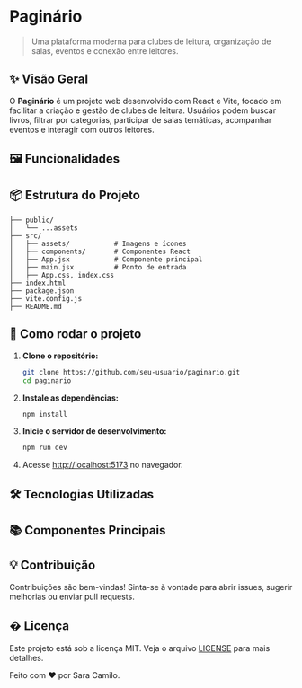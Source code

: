 
# Paginário

> Uma plataforma moderna para clubes de leitura, organização de salas, eventos e conexão entre leitores.

## ✨ Visão Geral

O **Paginário** é um projeto web desenvolvido com React e Vite, focado em facilitar a criação e gestão de clubes de leitura. Usuários podem buscar livros, filtrar por categorias, participar de salas temáticas, acompanhar eventos e interagir com outros leitores.

## 🖼️ Funcionalidades

## 📦 Estrutura do Projeto
```
├── public/
│   └── ...assets
├── src/
│   ├── assets/           # Imagens e ícones
│   ├── components/       # Componentes React
│   ├── App.jsx           # Componente principal
│   ├── main.jsx          # Ponto de entrada
│   ├── App.css, index.css
├── index.html
├── package.json
├── vite.config.js
├── README.md
```

## 🚀 Como rodar o projeto

1. **Clone o repositório:**
	```bash
	git clone https://github.com/seu-usuario/paginario.git
	cd paginario
	```
2. **Instale as dependências:**
	```bash
	npm install
	```
3. **Inicie o servidor de desenvolvimento:**
	```bash
	npm run dev
	```
4. Acesse [http://localhost:5173](http://localhost:5173) no navegador.

## 🛠️ Tecnologias Utilizadas

## 📚 Componentes Principais

## 💡 Contribuição

Contribuições são bem-vindas! Sinta-se à vontade para abrir issues, sugerir melhorias ou enviar pull requests.

## � Licença

Este projeto está sob a licença MIT. Veja o arquivo [LICENSE](LICENSE) para mais detalhes.


Feito com ❤️ por Sara Camilo. 
